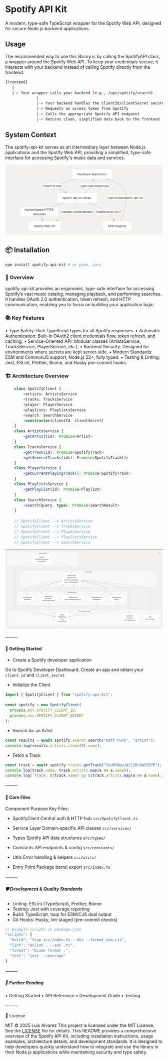 # Spotify API Kit

A modern, type-safe TypeScript wrapper for the Spotify Web API, designed for secure Node.js backend applications.

## Usage

The recommended way to use this library is by calling the SpotifyAPI class, a wrapper around the Spotify Web API. To keep your credentials secure, it interacts with your backend instead of calling Spotify directly from the frontend.

```bash
[Frontend]
   |
   |-> Your wrapper calls your backend (e.g., /api/spotify/search)
              |
              |-> Your backend handles the clientId/clientSecret securely
              |-> Requests an access token from Spotify
              |-> Calls the appropriate Spotify API endpoint
              |-> Returns clean, simplified data back to the frontend
```

## System Context

The spotify-api-kit serves as an intermediary layer between Node.js applications and the Spotify Web API, providing a simplified, type-safe interface for accessing Spotify's music data and services.

![System Context Diagram](./assets/system-context.png)

## 📦 Installation

```bash
npm install spotify-api-kit # or pnpm, yarn
```

### 🔎 Overview

spotify-api-kit provides an ergonomic, type-safe interface for accessing Spotify’s vast music catalog, managing playback, and performing searches. It handles OAuth 2.0 authentication, token refresh, and HTTP communication, enabling you to focus on building your application logic.

### 📚 Key Features

 • Type Safety: Rich TypeScript types for all Spotify responses.
 • Automatic Authentication: Built-in OAuth2 client credentials flow, token refresh, and caching.
 • Service-Oriented API: Modular classes (ArtistsService, TracksService, PlayerService, etc.).
 • Backend Security: Designed for environments where secrets are kept server-side.
 • Modern Standards: ESM and CommonJS support, Node.js 22+, fully typed.
 • Testing & Linting: Jest, ESLint, Prettier, Biome, and Husky pre-commit hooks.

### 🏗️ Architecture Overview

```typescript
    class SpotifyClient {
        +artists: ArtistsService
        +tracks: TracksService
        +player: PlayerService
        +playlists: PlaylistsService
        +search: SearchService
        +constructor(clientId, clientSecret)
    }
    class ArtistsService {
        +getArtist(id): Promise<Artist>
    }
    class TracksService {
        +getTrack(id): Promise<SpotifyTrack>
        +getSeveralTracks(ids): Promise<SpotifyTrack[]>
    }
    class PlayerService {
        +getCurrentPlayingTrack(): Promise<SpotifyTrack>
    }
    class PlaylistsService {
        +getPlaylist(id): Promise<Playlist>
    }
    class SearchService {
        +search(query, type): Promise<SearchResult>
    }

    // SpotifyClient --> ArtistsService
    // SpotifyClient --> TracksService
    // SpotifyClient --> PlayerService
    // SpotifyClient --> PlaylistsService
    // SpotifyClient --> SearchService
```

![Architecture Diagram](./assets/system-chore.png)

⸻

#### 🚀 Getting Started

- Create a Spotify developer application

Go to Spotify Developer Dashboard. Create an app and obtain your `client_id` and `client_secret`

- Initialize the Client

```typescript
import { SpotifyClient } from "spotify-api-kit";

const spotify = new SpotifyClient(
  process.env.SPOTIFY_CLIENT_ID,
  process.env.SPOTIFY_CLIENT_SECRET
);
```

- Search for an Artist

```typescript
const results = await spotify.search.search("Daft Punk", "artist");
console.log(results.artists.items[0].name);
```

- Fetch a Track

```typescript
const track = await spotify.tracks.getTrack("7ouMYWpwJ422jRcDASZB7P");
console.log(track.name, track.artists.map(a => a.name));
console.log(`Track: ${track.name} by ${track.artists.map(a => a.name).join(", ")}`);
```

⸻

#### 🧩 Core Files

Component Purpose Key Files:

- SpotifyClient Central auth & HTTP hub `src/SpotifyClient.ts`

- Service Layer Domain-specific API classes `src/services/`

- Types Spotify API data structures `src/types/`

- Constants API endpoints & config `src/constants/`

- Utils Error handling & helpers `src/utils/`

- Entry Point Package barrel export `src/index.ts`

⸻

##### 🛡️ Development & Quality Standards

- Linting: ESLint (TypeScript), Prettier, Biome
- Testing: Jest with coverage reporting
- Build: TypeScript, tsup for ESM/CJS dual output
- Git Hooks: Husky, lint-staged (pre-commit checks)

```js
// Example scripts in package.json
"scripts": {
  "build": "tsup src/index.ts --dts --format esm,cjs",
  "lint": "eslint . --ext .ts",
  "format": "biome format .",
  "test": "jest --coverage"
}
```

⸻

##### 📖 Further Reading

 • Getting Started
 • API Reference
 • Development Guide
 • Testing

⸻

📝 License

MIT © 2025 Luis Alvarez
This project is licensed under the MIT License. See the [LICENSE](LICENSE) file for details.
This README provides a comprehensive overview of the Spotify API Kit, including installation instructions, usage examples, architecture details, and development standards. It is designed to help developers quickly understand how to integrate and use the library in their Node.js applications while maintaining security and type safety.

